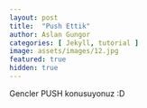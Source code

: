 ```yaml
---
layout: post
title:  "Push Ettik"
author: Aslan Gungor
categories: [ Jekyll, tutorial ]
image: assets/images/12.jpg
featured: true
hidden: true
---
```

Gencler PUSH konusuyonuz :D